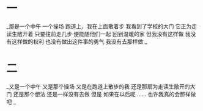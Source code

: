 # **一**

_那是一个中午
一个操场
跑道上，我在上面散着步
我看到了学校的大门
它正为走读生敞开着
只要往前走几步
便能随他们一起
回到温暖的家
但我没有这样做
我没有这样做的权利
也没有做出这件事的勇气
我没有去那样做
_

#  **二**

_又是一个中午
又是那个操场
又是在跑道上散步的我
还是那扇为走读生敞开的大门
还是那个想法
还是一样没有去做
但是
如果在以后呢
......
也许我真的会那样做吧
_